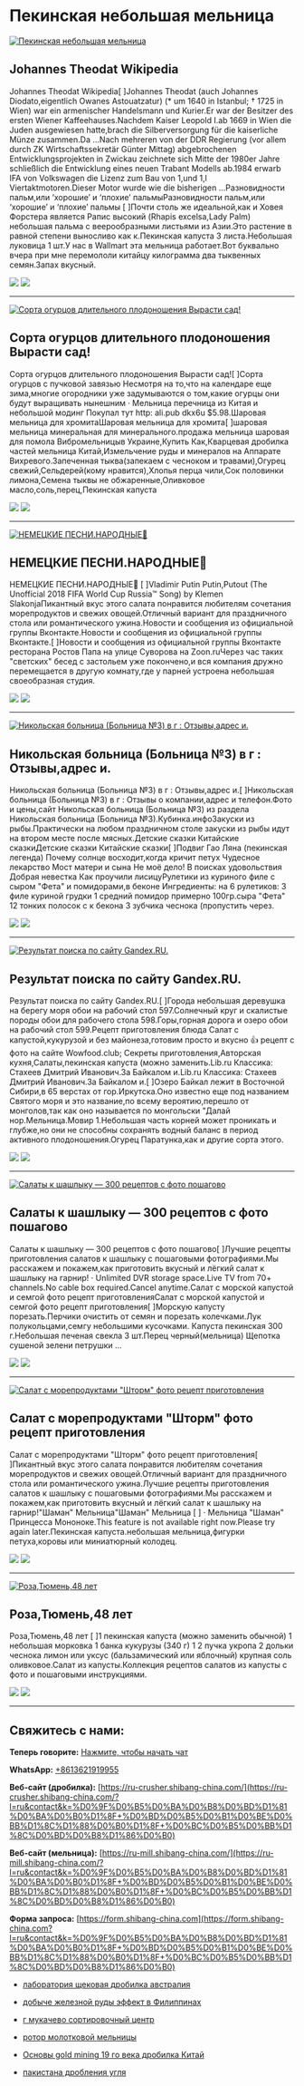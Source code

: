 # Пекинская небольшая мельница

<a href="https://swt.shibang-china.com/?l=ru&img&k=%D0%9F%D0%B5%D0%BA%D0%B8%D0%BD%D1%81%D0%BA%D0%B0%D1%8F+%D0%BD%D0%B5%D0%B1%D0%BE%D0%BB%D1%8C%D1%88%D0%B0%D1%8F+%D0%BC%D0%B5%D0%BB%D1%8C%D0%BD%D0%B8%D1%86%D0%B0" target="_blank">![Пекинская небольшая мельница](http://static.shibang-china.com/all-800x300/400.jpg)</a>

## Johannes Theodat Wikipedia
Johannes Theodat Wikipedia[ ]Johannes Theodat (auch Johannes Diodato,eigentlich Owanes Astouatzatur) (* um 1640 in Istanbul; † 1725 in Wien) war ein armenischer Handelsmann und Kurier.Er war der Besitzer des ersten Wiener Kaffeehauses.Nachdem Kaiser Leopold I.ab 1669 in Wien die Juden ausgewiesen hatte,brach die Silberversorgung f&#252;r die kaiserliche M&#252;nze zusammen.Da …Nach mehreren von der DDR Regierung (vor allem durch ZK Wirtschaftssekret&#228;r G&#252;nter Mittag) abgebrochenen Entwicklungsprojekten in Zwickau zeichnete sich Mitte der 1980er Jahre schlie&#223;lich die Entwicklung eines neuen Trabant Modells ab.1984 erwarb IFA von Volkswagen die Lizenz zum Bau von 1,und 1,l Viertaktmotoren.Dieser Motor wurde wie die bisherigen …Разновидности пальм,или ‘хорошие’ и ‘плохие’ пальмыРазновидности пальм,или ‘хорошие’ и ‘плохие’ пальмы [ ]Почти столь же идеальной,как и Ховея Форстера является Рапис высокий (Rhapis excelsa,Lady Palm) небольшая пальма с веерообразными листьями из Азии.Это растение в равной степени выносливо как к.Пекинская капуста 3 листа.Небольшая луковица 1 шт.У нас в Wallmart эта мельница работает.Вот буквально вчера при мне перемололи китайцу килограмма два тыквенных семян.Запах вкусный.


<a href="https://whatsapp.shibangsoft.com/WhatsApp.php" target="_blank" title="WhatsApp">![](http://static.shibang-china.com/icon/whatsapp.png)</a> <a href="https://swt.shibang-china.com/?l=ru&icon&k=%D0%9F%D0%B5%D0%BA%D0%B8%D0%BD%D1%81%D0%BA%D0%B0%D1%8F+%D0%BD%D0%B5%D0%B1%D0%BE%D0%BB%D1%8C%D1%88%D0%B0%D1%8F+%D0%BC%D0%B5%D0%BB%D1%8C%D0%BD%D0%B8%D1%86%D0%B0" target="_blank">![](http://static.shibang-china.com/icon/chat-ru.png)</a>

---

<a href="https://swt.shibang-china.com/?l=ru&img&k=%D0%9F%D0%B5%D0%BA%D0%B8%D0%BD%D1%81%D0%BA%D0%B0%D1%8F+%D0%BD%D0%B5%D0%B1%D0%BE%D0%BB%D1%8C%D1%88%D0%B0%D1%8F+%D0%BC%D0%B5%D0%BB%D1%8C%D0%BD%D0%B8%D1%86%D0%B0" target="_blank">![Сорта огурцов длительного плодоношения Вырасти сад!](http://static.shibang-china.com/all-800x300/605.jpg)</a>

## Сорта огурцов длительного плодоношения Вырасти сад!
Сорта огурцов длительного плодоношения Вырасти сад![ ]Сорта огурцов с пучковой завязью Несмотря на то,что на календаре еще зима,многие огородники уже задумываются о том,какие огурцы они будут выращивать нынешним&nbsp;&#0183;&#32;Мельница перечница из Китая и небольшой модинг Покупал тут http: ali.pub dkx6u $5.98.Шаровая мельница для хромитаШаровая мельница для хромита[ ]шаровая мельница минеральная для минерального.продажа мельница шаровая для помола Вибромельницыв Украине,Купить Как,Кварцевая дробилка частей мельница Китай,Измельчение руды и минералов на Аппарате Вихревого.Запеченная тыква(запекаем с чесноком и травами),Огурец свежий,Сельдерей(кому нравится),Хлопья перца чили,Сок половинки лимона,Семена тыквы не обжаренные,Оливковое масло,соль,перец,Пекинская капуста


<a href="https://whatsapp.shibangsoft.com/WhatsApp.php" target="_blank" title="WhatsApp">![](http://static.shibang-china.com/icon/whatsapp.png)</a> <a href="https://swt.shibang-china.com/?l=ru&icon&k=%D0%9F%D0%B5%D0%BA%D0%B8%D0%BD%D1%81%D0%BA%D0%B0%D1%8F+%D0%BD%D0%B5%D0%B1%D0%BE%D0%BB%D1%8C%D1%88%D0%B0%D1%8F+%D0%BC%D0%B5%D0%BB%D1%8C%D0%BD%D0%B8%D1%86%D0%B0" target="_blank">![](http://static.shibang-china.com/icon/chat-ru.png)</a>

---

<a href="https://swt.shibang-china.com/?l=ru&img&k=%D0%9F%D0%B5%D0%BA%D0%B8%D0%BD%D1%81%D0%BA%D0%B0%D1%8F+%D0%BD%D0%B5%D0%B1%D0%BE%D0%BB%D1%8C%D1%88%D0%B0%D1%8F+%D0%BC%D0%B5%D0%BB%D1%8C%D0%BD%D0%B8%D1%86%D0%B0" target="_blank">![НЕМЕЦКИЕ ПЕСНИ.НАРОДНЫЕ💓](http://static.shibang-china.com/all-800x300/969.jpg)</a>

## НЕМЕЦКИЕ ПЕСНИ.НАРОДНЫЕ💓
НЕМЕЦКИЕ ПЕСНИ.НАРОДНЫЕ💓 [ ]Vladimir Putin Putin,Putout (The Unofficial 2018 FIFA World Cup Russia™ Song) by Klemen SlakonjaПикантный вкус этого салата понравится любителям сочетания морепродуктов и свежих овощей.Отличный вариант для праздничного стола или романтического ужина.Новости и сообщения из официальной группы Вконтакте.Новости и сообщения из официальной группы Вконтакте.[ ]Новости и сообщения из официальной группы Вконтакте ресторана Ростов Папа на улице Суворова на Zoon.ruЧерез час таких &quot;светских&quot; бесед с застольем уже покончено,и вся компания дружно перемещается в другую комнату,где у парней устроена небольшая своеобразная студия.


<a href="https://whatsapp.shibangsoft.com/WhatsApp.php" target="_blank" title="WhatsApp">![](http://static.shibang-china.com/icon/whatsapp.png)</a> <a href="https://swt.shibang-china.com/?l=ru&icon&k=%D0%9F%D0%B5%D0%BA%D0%B8%D0%BD%D1%81%D0%BA%D0%B0%D1%8F+%D0%BD%D0%B5%D0%B1%D0%BE%D0%BB%D1%8C%D1%88%D0%B0%D1%8F+%D0%BC%D0%B5%D0%BB%D1%8C%D0%BD%D0%B8%D1%86%D0%B0" target="_blank">![](http://static.shibang-china.com/icon/chat-ru.png)</a>

---

<a href="https://swt.shibang-china.com/?l=ru&img&k=%D0%9F%D0%B5%D0%BA%D0%B8%D0%BD%D1%81%D0%BA%D0%B0%D1%8F+%D0%BD%D0%B5%D0%B1%D0%BE%D0%BB%D1%8C%D1%88%D0%B0%D1%8F+%D0%BC%D0%B5%D0%BB%D1%8C%D0%BD%D0%B8%D1%86%D0%B0" target="_blank">![Никольская больница (Больница №3) в г : Отзывы,адрес и.](http://static.shibang-china.com/all-800x300/457.jpg)</a>

## Никольская больница (Больница №3) в г : Отзывы,адрес и.
Никольская больница (Больница №3) в г : Отзывы,адрес и.[ ]Никольская больница (Больница №3) в г : Отзывы о компании,адрес и телефон.Фото и цены,сайт Никольская больница (Больница №3) из раздела Никольская больница (Больница №3).Кубинка.инфоЗакуски из рыбы.Практически на любом праздничном столе закуски из рыбы идут на втором месте после мясных.Детские сказки Китайские сказкиДетские сказки Китайские сказки[ ]Подвиг Гао Ляна (пекинская легенда) Почему солнце восходит,когда кричит петух Чудесное лекарство Мост матери и сына Не моё дело! В поисках удовольствия Добрая невестка Как проучили лисицуРулетики из куриного филе с сыром &quot;Фета&quot; и помидорами,в беконе Ингредиенты: на 6 рулетиков: 3 филе куриной грудки 1 средний помидор примерно 100гр.сыра &quot;Фета&quot; 12 тонких полосок с к бекона 3 зубчика чеснока (пропустить через.


<a href="https://whatsapp.shibangsoft.com/WhatsApp.php" target="_blank" title="WhatsApp">![](http://static.shibang-china.com/icon/whatsapp.png)</a> <a href="https://swt.shibang-china.com/?l=ru&icon&k=%D0%9F%D0%B5%D0%BA%D0%B8%D0%BD%D1%81%D0%BA%D0%B0%D1%8F+%D0%BD%D0%B5%D0%B1%D0%BE%D0%BB%D1%8C%D1%88%D0%B0%D1%8F+%D0%BC%D0%B5%D0%BB%D1%8C%D0%BD%D0%B8%D1%86%D0%B0" target="_blank">![](http://static.shibang-china.com/icon/chat-ru.png)</a>

---

<a href="https://swt.shibang-china.com/?l=ru&img&k=%D0%9F%D0%B5%D0%BA%D0%B8%D0%BD%D1%81%D0%BA%D0%B0%D1%8F+%D0%BD%D0%B5%D0%B1%D0%BE%D0%BB%D1%8C%D1%88%D0%B0%D1%8F+%D0%BC%D0%B5%D0%BB%D1%8C%D0%BD%D0%B8%D1%86%D0%B0" target="_blank">![Результат поиска по сайту Gandex.RU.](http://static.shibang-china.com/all-800x300/769.jpg)</a>

## Результат поиска по сайту Gandex.RU.
Результат поиска по сайту Gandex.RU.[ ]Города небольшая деревушка на берегу моря обои на рабочий стол 597.Солнечный круг и скалистые породы обои для рабочего стола 598.Горы,горная дорога и озеро обои на рабочий стол 599.Рецепт приготовления блюда Салат с капустой,кукурузой и без майонеза,готовим просто и вкусно 👍 рецепт с фото на сайте Wowfood.club; Секреты приготовления,Авторская кухня,Салаты,пекинская капуста (можно заменить.Lib.ru Классика: Стахеев Дмитрий Иванович.За Байкалом и.Lib.ru Классика: Стахеев Дмитрий Иванович.За Байкалом и.[ ]Озеро Байкал лежит в Восточной Сибири,в 65 верстах от гор.Иркутска.Оно известно еще под названием Святого моря и это название,по всему вероятию,перешло от монголов,так как оно называется по монгольски &quot;Далай нор.Мельница.Мовир 1.Небольшая часть корней может проникать и глубже,но они не способны сохранять водный баланс в период активного плодоношения.Огурец Паратунка,как и другие сорта этого.


<a href="https://whatsapp.shibangsoft.com/WhatsApp.php" target="_blank" title="WhatsApp">![](http://static.shibang-china.com/icon/whatsapp.png)</a> <a href="https://swt.shibang-china.com/?l=ru&icon&k=%D0%9F%D0%B5%D0%BA%D0%B8%D0%BD%D1%81%D0%BA%D0%B0%D1%8F+%D0%BD%D0%B5%D0%B1%D0%BE%D0%BB%D1%8C%D1%88%D0%B0%D1%8F+%D0%BC%D0%B5%D0%BB%D1%8C%D0%BD%D0%B8%D1%86%D0%B0" target="_blank">![](http://static.shibang-china.com/icon/chat-ru.png)</a>

---

<a href="https://swt.shibang-china.com/?l=ru&img&k=%D0%9F%D0%B5%D0%BA%D0%B8%D0%BD%D1%81%D0%BA%D0%B0%D1%8F+%D0%BD%D0%B5%D0%B1%D0%BE%D0%BB%D1%8C%D1%88%D0%B0%D1%8F+%D0%BC%D0%B5%D0%BB%D1%8C%D0%BD%D0%B8%D1%86%D0%B0" target="_blank">![Салаты к шашлыку — 300 рецептов с фото пошагово](http://static.shibang-china.com/all-800x300/188.jpg)</a>

## Салаты к шашлыку — 300 рецептов с фото пошагово
Салаты к шашлыку — 300 рецептов с фото пошагово[ ]Лучшие рецепты приготовления салатов к шашлыку с пошаговыми фотографиями.Мы расскажем и покажем,как приготовить вкусный и лёгкий салат к шашлыку на гарнир!&nbsp;&#0183;&#32;Unlimited DVR storage space.Live TV from 70+ channels.No cable box required.Cancel anytime.Салат с морской капустой и семгой фото рецепт приготовленияСалат с морской капустой и семгой фото рецепт приготовления[ ]Морскую капусту порезать.Перчики очистить от семян и порезать колечками.Лук полукольцами,семгу небольшими кусочками. Капуста пекинская 300 г.Небольшая печеная свекла 3 шт.Перец черный(мельница) Щепотка сушеной зелени петрушки …


<a href="https://whatsapp.shibangsoft.com/WhatsApp.php" target="_blank" title="WhatsApp">![](http://static.shibang-china.com/icon/whatsapp.png)</a> <a href="https://swt.shibang-china.com/?l=ru&icon&k=%D0%9F%D0%B5%D0%BA%D0%B8%D0%BD%D1%81%D0%BA%D0%B0%D1%8F+%D0%BD%D0%B5%D0%B1%D0%BE%D0%BB%D1%8C%D1%88%D0%B0%D1%8F+%D0%BC%D0%B5%D0%BB%D1%8C%D0%BD%D0%B8%D1%86%D0%B0" target="_blank">![](http://static.shibang-china.com/icon/chat-ru.png)</a>

---

<a href="https://swt.shibang-china.com/?l=ru&img&k=%D0%9F%D0%B5%D0%BA%D0%B8%D0%BD%D1%81%D0%BA%D0%B0%D1%8F+%D0%BD%D0%B5%D0%B1%D0%BE%D0%BB%D1%8C%D1%88%D0%B0%D1%8F+%D0%BC%D0%B5%D0%BB%D1%8C%D0%BD%D0%B8%D1%86%D0%B0" target="_blank">![Салат с морепродуктами &quot;Шторм&quot; фото рецепт приготовления](http://static.shibang-china.com/all-800x300/146.jpg)</a>

## Салат с морепродуктами &quot;Шторм&quot; фото рецепт приготовления
Салат с морепродуктами &quot;Шторм&quot; фото рецепт приготовления[ ]Пикантный вкус этого салата понравится любителям сочетания морепродуктов и свежих овощей.Отличный вариант для праздничного стола или романтического ужина.Лучшие рецепты приготовления салатов к шашлыку с пошаговыми фотографиями.Мы расскажем и покажем,как приготовить вкусный и лёгкий салат к шашлыку на гарнир!&quot;Шаман&quot; Мельница&quot;Шаман&quot; Мельница [ ]&nbsp;&#0183;&#32;Мельница &quot;Шаман&quot; Принцесса Мононоке.This feature is not available right now.Please try again later.Пекинская капуста.небольшая мельница,фигурки петуха,коровы или миниатюрный колодец.


<a href="https://whatsapp.shibangsoft.com/WhatsApp.php" target="_blank" title="WhatsApp">![](http://static.shibang-china.com/icon/whatsapp.png)</a> <a href="https://swt.shibang-china.com/?l=ru&icon&k=%D0%9F%D0%B5%D0%BA%D0%B8%D0%BD%D1%81%D0%BA%D0%B0%D1%8F+%D0%BD%D0%B5%D0%B1%D0%BE%D0%BB%D1%8C%D1%88%D0%B0%D1%8F+%D0%BC%D0%B5%D0%BB%D1%8C%D0%BD%D0%B8%D1%86%D0%B0" target="_blank">![](http://static.shibang-china.com/icon/chat-ru.png)</a>

---

<a href="https://swt.shibang-china.com/?l=ru&img&k=%D0%9F%D0%B5%D0%BA%D0%B8%D0%BD%D1%81%D0%BA%D0%B0%D1%8F+%D0%BD%D0%B5%D0%B1%D0%BE%D0%BB%D1%8C%D1%88%D0%B0%D1%8F+%D0%BC%D0%B5%D0%BB%D1%8C%D0%BD%D0%B8%D1%86%D0%B0" target="_blank">![Роза,Тюмень,48 лет](http://static.shibang-china.com/all-800x300/1422.jpg)</a>

## Роза,Тюмень,48 лет
Роза,Тюмень,48 лет [ ]1 пекинская капуста (можно заменить обычной) 1 небольшая морковка 1 банка кукурузы (340 г) 1 2 пучка укропа 2 дольки чеснока лимон или уксус (бальзамический или яблочный) крупная соль оливковое.Салат из капусты.Коллекция рецептов салатов из капусты с фото и пошаговыми инструкциями.

<a href="https://whatsapp.shibangsoft.com/WhatsApp.php" target="_blank" title="WhatsApp">![](http://static.shibang-china.com/icon/whatsapp.png)</a> <a href="https://swt.shibang-china.com/?l=ru&icon&k=%D0%9F%D0%B5%D0%BA%D0%B8%D0%BD%D1%81%D0%BA%D0%B0%D1%8F+%D0%BD%D0%B5%D0%B1%D0%BE%D0%BB%D1%8C%D1%88%D0%B0%D1%8F+%D0%BC%D0%B5%D0%BB%D1%8C%D0%BD%D0%B8%D1%86%D0%B0" target="_blank">![](http://static.shibang-china.com/icon/chat-ru.png)</a>

---
## Свяжитесь с нами:

**Теперь говорите:** [Нажмите, чтобы начать чат](https://swt.shibang-china.com?l=ru&contact&k=%D0%9F%D0%B5%D0%BA%D0%B8%D0%BD%D1%81%D0%BA%D0%B0%D1%8F+%D0%BD%D0%B5%D0%B1%D0%BE%D0%BB%D1%8C%D1%88%D0%B0%D1%8F+%D0%BC%D0%B5%D0%BB%D1%8C%D0%BD%D0%B8%D1%86%D0%B0)

**WhatsApp:**  [+8613621919955](https://whatsapp.shibangsoft.com/WhatsApp.php)

**Веб-сайт (дробилка):** [https://ru-crusher.shibang-china.com/](https://ru-crusher.shibang-china.com/?l=ru&contact&k=%D0%9F%D0%B5%D0%BA%D0%B8%D0%BD%D1%81%D0%BA%D0%B0%D1%8F+%D0%BD%D0%B5%D0%B1%D0%BE%D0%BB%D1%8C%D1%88%D0%B0%D1%8F+%D0%BC%D0%B5%D0%BB%D1%8C%D0%BD%D0%B8%D1%86%D0%B0)

**Веб-сайт (мельница):** [https://ru-mill.shibang-china.com/](https://ru-mill.shibang-china.com/?l=ru&contact&k=%D0%9F%D0%B5%D0%BA%D0%B8%D0%BD%D1%81%D0%BA%D0%B0%D1%8F+%D0%BD%D0%B5%D0%B1%D0%BE%D0%BB%D1%8C%D1%88%D0%B0%D1%8F+%D0%BC%D0%B5%D0%BB%D1%8C%D0%BD%D0%B8%D1%86%D0%B0)

**Форма запроса:** [https://form.shibang-china.com](https://form.shibang-china.com?l=ru&contact&k=%D0%9F%D0%B5%D0%BA%D0%B8%D0%BD%D1%81%D0%BA%D0%B0%D1%8F+%D0%BD%D0%B5%D0%B1%D0%BE%D0%BB%D1%8C%D1%88%D0%B0%D1%8F+%D0%BC%D0%B5%D0%BB%D1%8C%D0%BD%D0%B8%D1%86%D0%B0)

* [лаборатория щековая дробилка австралия](../107/%D0%BB%D0%B0%D0%B1%D0%BE%D1%80%D0%B0%D1%82%D0%BE%D1%80%D0%B8%D1%8F%20%D1%89%D0%B5%D0%BA%D0%BE%D0%B2%D0%B0%D1%8F%20%D0%B4%D1%80%D0%BE%D0%B1%D0%B8%D0%BB%D0%BA%D0%B0%20%D0%B0%D0%B2%D1%81%D1%82%D1%80%D0%B0%D0%BB%D0%B8%D1%8F.md)

* [добыче железной руды эффект в Филиппинах](../112/%D0%B4%D0%BE%D0%B1%D1%8B%D1%87%D0%B5%20%D0%B6%D0%B5%D0%BB%D0%B5%D0%B7%D0%BD%D0%BE%D0%B9%20%D1%80%D1%83%D0%B4%D1%8B%20%D1%8D%D1%84%D1%84%D0%B5%D0%BA%D1%82%20%D0%B2%20%D0%A4%D0%B8%D0%BB%D0%B8%D0%BF%D0%BF%D0%B8%D0%BD%D0%B0%D1%85.md)

* [г мукачево сортировочный центр](../112/%D0%B3%20%D0%BC%D1%83%D0%BA%D0%B0%D1%87%D0%B5%D0%B2%D0%BE%20%D1%81%D0%BE%D1%80%D1%82%D0%B8%D1%80%D0%BE%D0%B2%D0%BE%D1%87%D0%BD%D1%8B%D0%B9%20%D1%86%D0%B5%D0%BD%D1%82%D1%80.md)

* [ротор молотковой мельницы](../118/%D1%80%D0%BE%D1%82%D0%BE%D1%80%20%D0%BC%D0%BE%D0%BB%D0%BE%D1%82%D0%BA%D0%BE%D0%B2%D0%BE%D0%B9%20%D0%BC%D0%B5%D0%BB%D1%8C%D0%BD%D0%B8%D1%86%D1%8B.md)

* [Основы gold mining 19 го века дробилка Китай](../110/%D0%9E%D1%81%D0%BD%D0%BE%D0%B2%D1%8B%20gold%20mining%2019%20%D0%B3%D0%BE%20%D0%B2%D0%B5%D0%BA%D0%B0%20%D0%B4%D1%80%D0%BE%D0%B1%D0%B8%D0%BB%D0%BA%D0%B0%20%D0%9A%D0%B8%D1%82%D0%B0%D0%B9.md)

* [пакистана дробления угля](../107/%D0%BF%D0%B0%D0%BA%D0%B8%D1%81%D1%82%D0%B0%D0%BD%D0%B0%20%D0%B4%D1%80%D0%BE%D0%B1%D0%BB%D0%B5%D0%BD%D0%B8%D1%8F%20%D1%83%D0%B3%D0%BB%D1%8F.md)